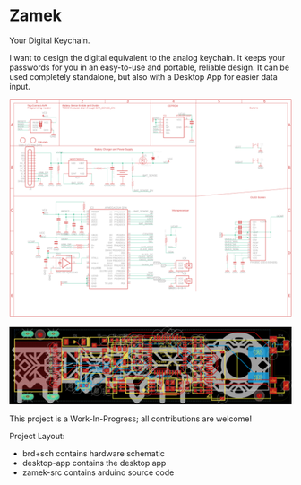 # Zamek
Your Digital Keychain.

I want to design the digital equivalent to the analog keychain. It keeps your passwords for you in an easy-to-use and portable, reliable design. It can be used completely standalone, but also with a Desktop App for easier data input.

![schematic](brd+sch/ZamekUSBC.png)

![board](brd+sch/ZamekUSBCbrd.png)

This project is a Work-In-Progress; all contributions are welcome!

Project Layout:
* brd+sch contains hardware schematic
* desktop-app contains the desktop app
* zamek-src contains arduino source code
